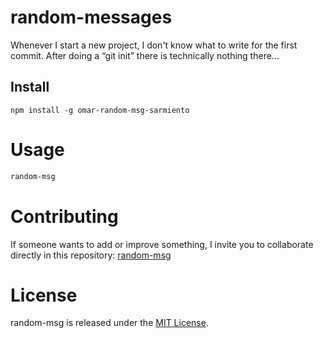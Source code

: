 # random-messages

Whenever I start a new project, I don't know what to write for the first commit. After doing a “git init” there is technically nothing there...

## Install

```npm
npm install -g omar-random-msg-sarmiento
```

# Usage

```bash
random-msg
```

# Contributing
If someone wants to add or improve something, I invite you to collaborate directly in this repository: [random-msg](https://github.com/OSarmient/npm-random-msg)

# License
random-msg is released under the [MIT License](https://opensource.org/licenses/MIT).